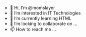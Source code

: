 - 👋 Hi, I’m @momslayer
- 👀 I’m interested in IT Technologies
- 🌱 I’m currently learning HTML
- 💞️ I’m looking to collaborate on ...
- 📫 How to reach me ...

<!---
momslayer/momslayer is a ✨ special ✨ repository because its `README.md` (this file) appears on your GitHub profile.
You can click the Preview link to take a look at your changes.
--->
